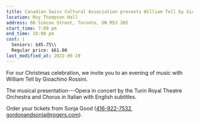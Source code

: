 ```yaml
---
title: Canadian Swiss Cultural Association presents William Tell by Gioachino Rossini
location: Roy Thompson Hall
address: 60 Simcoe Street, Toronto, ON M5J 2H5
start_time: 7:00 pm
end_time: 10:00 pm
cost: |
  Seniors: $45.75\\
  Regular price: $61.00
last_modified_at: 2022-06-19
---
```


For our Christmas celebration, we invite you to an evening of music with
William Tell by Gioachino Rossini.

The musical presentation---Opera in concert by the Turin Royal Theatre
Orchestra and Chorus in Italian with English subtitles.

Order your tickets from Sonja Good ([416-922-7532][tel],
<gordonandsonja@rogers.com>).

[tel]: <tel:416-922-7532>
